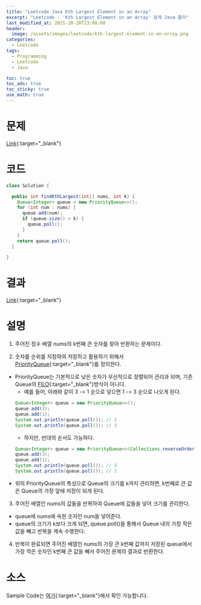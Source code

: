 ```yaml
---
title: "Leetcode Java Kth Largest Element in an Array"
excerpt: "Leetcode - 'Kth Largest Element in an Array' 문제 Java 풀이"
last_modified_at: 2021-10-20T13:00:00
header:
  image: /assets/images/leetcode/kth-largest-element-in-an-array.png
categories:
  - Leetcode
tags:
  - Programming
  - Leetcode
  - Java

toc: true
toc_ads: true
toc_sticky: true
use_math: true
---
```

# 문제
[Link](https://leetcode.com/problems/kth-largest-element-in-an-array/){:target="_blank"}

# 코드
```java
class Solution {

  public int findKthLargest(int[] nums, int k) {
    Queue<Integer> queue = new PriorityQueue<>();
    for (int num : nums) {
      queue.add(num);
      if (queue.size() > k) {
        queue.poll();
      }
    }
    return queue.poll();
  }

}
```

# 결과
[Link](https://leetcode.com/submissions/detail/574144798/){:target="_blank"}

# 설명
1. 주어진 정수 배열 nums의 k번째 큰 숫자를 찾아 반환하는 문제이다.

2. 숫자를 순위를 지정하여 저장하고 활용하기 위해서 [PriorityQueue](https://docs.oracle.com/javase/8/docs/api/java/util/PriorityQueue.html){:target="_blank"}를 정의한다.
- PriorityQueue는 기본적으로 낮은 숫자가 우선적으로 정렬되어 관리과 되며, 기존 Queue의 [FILO](https://en.wikipedia.org/wiki/FIFO_and_LIFO_accounting#LIFO){:target="_blank"}방식이 아니다.
  - 예를 들어, 아래와 같이 3 -> 1 순으로 넣으면 1 -> 3 순으로 나오게 된다.
  ```java
  Queue<Integer> queue = new PriorityQueue<>();
  queue.add(3);
  queue.add(1);
  System.out.println(queue.poll()); // 1
  System.out.println(queue.poll()); // 3
  ```
  - 하지만, 반대의 순서도 가능하다.
  ```java
  Queue<Integer> queue = new PriorityQueue<>(Collections.reverseOrder());
  queue.add(3);
  queue.add(1);
  System.out.println(queue.poll()); // 3
  System.out.println(queue.poll()); // 1
  ```
- 위의 PriorityQueue의 특성으로 Queue의 크기를 k까지 관리하면, k번째로 큰 값은 Queue의 가장 앞에 저장이 되게 된다.

3. 주어진 배열인 nums의 값들을 반복하여 Queue에 값들을 넣어 크기를 관리한다.
- queue에 nums에 속한 숫자인 num을 넣어준다.
- queue의 크기가 k보다 크게 되면, queue.poll()을 통해서 Queue 내의 가장 작은 값을 빼고 반복을 계속 수행한다.

4. 반복이 완료되면 주어진 배열인 nums의 가장 큰 k번째 값까지 저장된 queue에서 가장 작은 숫자인 k번째 큰 값을 빼서 주어진 문제의 결과로 반환한다.

# 소스
Sample Code는 [여기](https://github.com/GracefulSoul/leetcode/blob/master/src/main/java/gracefulsoul/problems/KthLargestElementInAnArray.java){:target="_blank"}에서 확인 가능합니다.